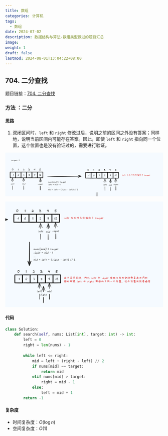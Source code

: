 ```yaml
---
title: 数组
categories: 计算机
tags:
  - 数组
date: 2024-07-02
description: 数据结构与算法-数组类型做过的题目汇总
image: 
weight: 1
draft: false
lastmod: 2024-08-01T13:04:22+08:00
---
```

## 704. 二分查找

题目链接：[704. 二分查找](https://leetcode.cn/problems/binary-search/)

### 方法 ：二分

#### 思路

1. 双闭区间时，`left` 和 `right` 修改过后，说明之前的区间之外没有答案；同样地，说明当前区间内可能存在答案。因此，即使 `left` 和 `right` 指向同一个位置，这个位置也是没有验证过的，需要进行验证。

![image.png](https://raw.githubusercontent.com/oLd-Y/PicGoPictures/main/20240702174340.png)

![image.png](https://raw.githubusercontent.com/oLd-Y/PicGoPictures/main/20240702174352.png)


#### 代码

```python
class Solution:
    def search(self, nums: List[int], target: int) -> int:
        left = 0
        right = len(nums) - 1

        while left <= right:
            mid = left + (right - left) // 2
            if nums[mid] == target:
                return mid
            elif nums[mid] > target:
                right = mid - 1
            else:
                left = mid + 1
        return -1
```

#### 复杂度
- 时间复杂度：$O(\log n)$
- 空间复杂度：$O(1)$



